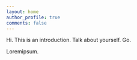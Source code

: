 ```yaml
---
layout: home
author_profile: true
comments: false
---
```


Hi. This is an introduction. Talk about yourself. Go. 

Loremipsum.


